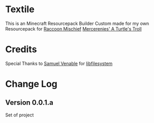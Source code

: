 # Textile
 This is an Minecraft Resourcepack Builder Custom made for my own Resourcepack for 
 [Raccoon Mischief](https://github.com/EvanSkiStudios/Raccoon-Mischief)
 [Mercerenies' A Turtle's Troll](https://github.com/Mercerenies/a-turtles-troll)


# Credits
Special Thanks to [Samuel Venable](https://github.com/time-killer-games) for [libfilesystem](https://github.com/time-killer-games/libfilesystem)

# Change Log
## Version 0.0.1.a
Set of project